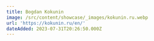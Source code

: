 ```yaml
---
title: Bogdan Kokunin
image: /src/content/showcase/_images/kokunin.ru.webp
url: 'https://kokunin.ru/en/'
dateAdded: 2023-07-31T20:26:50.000Z
---
```


